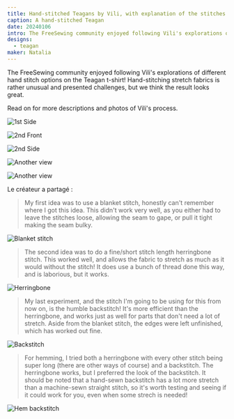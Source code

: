 ```yaml
---
title: Hand-stitched Teagans by Vili, with explanation of the stitches
caption: A hand-stitched Teagan
date: 20240106
intro: The FreeSewing community enjoyed following Vili's explorations of different hand stitch options on the Teagan t-shirt!
designs:
  - teagan
maker: Natalia
---
```


The FreeSewing community enjoyed following Vili's explorations of different hand stitch options on the Teagan t-shirt! Hand-stitching stretch fabrics is rather unusual and presented challenges, but we think the result looks great.

Read on for more descriptions and photos of Vili's process.

![1st Side](https://imagedelivery.net/ouSuR9yY1bHt-fuAokSA5Q/showcase-hand-stitched-teagans-by-vili-with-explanation-of-the-stitches-1/public "1st Side")

![2nd Front](https://imagedelivery.net/ouSuR9yY1bHt-fuAokSA5Q/showcase-hand-stitched-teagans-by-vili-with-explanation-of-the-stitches-2/public "2nd Front")

![2nd Side](https://imagedelivery.net/ouSuR9yY1bHt-fuAokSA5Q/showcase-hand-stitched-teagans-by-vili-with-explanation-of-the-stitches-4/public "2nd Side")

![Another view](https://imagedelivery.net/ouSuR9yY1bHt-fuAokSA5Q/showcase-hand-stitched-teagans-by-vili-with-explanation-of-the-stitches-5/public "Another view")

![Another view](https://imagedelivery.net/ouSuR9yY1bHt-fuAokSA5Q/showcase-hand-stitched-teagans-by-vili-with-explanation-of-the-stitches-6/public "Another view")

Le créateur a partagé :

> My first idea was to use a blanket stitch, honestly can't remember where I got this idea. This didn't work very well, as you either had to leave the stitches loose, allowing the seam to gape, or pull it tight making the seam bulky.

![Blanket stitch](https://imagedelivery.net/ouSuR9yY1bHt-fuAokSA5Q/showcase-hand-stitched-teagans-by-vili-with-explanation-of-the-stitches-7/public "Blanket stitch")

> The second idea was to do a fine/short stitch length herringbone stitch. This worked well, and allows the fabric to stretch as much as it would without the stitch! It does use a bunch of thread done this way, and is laborious, but it works.

![Herringbone](https://imagedelivery.net/ouSuR9yY1bHt-fuAokSA5Q/showcase-hand-stitched-teagans-by-vili-with-explanation-of-the-stitches-8/public "Herringbone")

> My last experiment, and the stitch I'm going to be using for this from now on, is the humble backstitch! It's more efficient than the herringbone, and works just as well for parts that don't need a lot of stretch. Aside from the blanket stitch, the edges were left unfinished, which has worked out fine.

![Backstitch](https://imagedelivery.net/ouSuR9yY1bHt-fuAokSA5Q/showcase-hand-stitched-teagans-by-vili-with-explanation-of-the-stitches-9/public "Backstitch")

> For hemming, I tried both a herringbone with every other stitch being super long (there are other ways of course) and a backstitch. The herringbone works, but I preferred the look of the backstitch. It should be noted that a hand-sewn backstitch has a lot more stretch than a machine-sewn straight stitch, so it's worth testing and seeing if it could work for you, even when some strech is needed!

![Hem backstitch](https://imagedelivery.net/ouSuR9yY1bHt-fuAokSA5Q/showcase-hand-stitched-teagans-by-vili-with-explanation-of-the-stitches-9/public "Hem backstitch")
